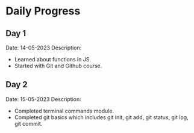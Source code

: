 # Daily Progress

## Day 1

Date: 14-05-2023
Description:

- Learned about functions in JS.
- Started with Git and Github course.

## Day 2

Date: 15-05-2023
Description:

- Completed terminal commands module.
- Completed git basics which includes git init, git add, git status, git log, git commit.
